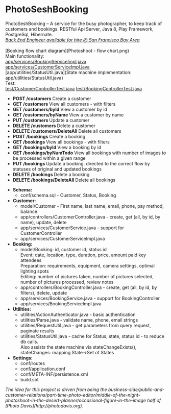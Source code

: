 # PhotoSeshBooking
PhotoSeshBooking – A service for the busy photographer, to keep track of customers and bookings. 
RESTful Api Server, Java 8, Play Framework, PostgreSql, Hibernate.
<br>
<i>
[Back End Engineer available for hire @ San Francisco Bay Area](https://www.linkedin.com/in/yaelwb) 
</i>
<br>
<br>
[Booking flow chart diagram](Photoshoot - flow chart.png)
<br>
Main functionality:
<br>
[app/services/BookingServiceImpl.java](app/services/BookingServiceImpl.java)
<br>
[app/services/CustomerServiceImpl.java](app/services/CustomerServiceImpl.java)
<br>
[app/utilities/StatusUtil.java](State machine implementation: app/utilities/StatusUtil.java)
<br>
Test:
<br>
[test/CustomerControllerTest.java](test/CustomerControllerTest.java)
[test/BookingControllerTest.java](test/BookingControllerTest.java)
<br>
<ul>
     <li><b>POST    /customers </b>Create a customer</li>
     <li><b>GET     /customers </b>View all customers - with filters</li>
     <li><b>GET     /customers/byId </b>View a customer by id</li>
     <li><b>GET     /customers/byName </b>View a customer by name</li>
     <li><b>PUT     /customers </b>Update a customer</li>
     <li><b>DELETE  /customers </b>Delete a customer</li>
     <li><b>DELETE  /customers/DeleteAll </b>Delete all customers</li>
     <li><b>POST    /bookings </b>Create a booking</li>
     <li><b>GET     /bookings </b>View all bookings - with filters</li>
     <li><b>GET     /bookings/byId </b>View a booking by id</li>
     <li><b>GET     /bookings/byNumTodo </b>View all bookings with number of images to be processed within a given range</li>
     <li><b>PUT     /bookings </b>Update a booking. directed to the correct flow by statuses of original and updated bookings</li>
     <li><b>DELETE  /bookings </b>Delete a booking</li>
     <li><b>DELETE  /bookings/DeleteAll </b>Delete all bookings</li>
</ul>
<ul>
     <li>
          <b>Schema: </b>
          <ul>
               <li>conf/schema.sql - Customer, Status, Booking</li>
          </ul>
     </li>
     <li>
          <b>Customer:</b>
          <ul>
               <li>model/Customer - First name, last name, email, phone, pay method, balance</li>
               <li>app/controllers/CustomerController.java - create, get (all, by id, by name), update, delete</li>
               <li>app/services/CustomerService.java - support for CustomerController</li>
               <li>app/services/CustomerServiceImpl.java</li>
          </ul>
     </li>
     <li>
          <b>Booking:</b>
          <ul>
               <li>model/Booking: id, customer id, status id <br>
                    Event: date, location, type, duration, price, amount paid key attendees <br>
                    Preparation: requirements, equipment, camera settings, optimal lighting spots <br>
                    Editing: number of pictures taken, number of pictures selected, number of pictures processed, review notes
               </li>
               <li>app/controllers/BookingController.java - create, get (all, by id, by filters), delete, update</li>
               <li>app/services/BookingService.java - support for BookingController</li>
               <li>app/services/BookingServiceImpl.java</li>
          </ul>
     </li>
     <li>
          <b>Utilities:</b>
          <ul>
               <li>utilities/ActionAuthenticator.java - basic authentication</li>
               <li>utilities/Parse.java - validate name, phone, email strings</li>
               <li>utilities/RequestUtil.java - get parameters from query request, paginate results</li>
               <li>utilities/StatusUtil.java - cache for Status, state, status id - to reduce db calls.
                    <br>Also assists the state machine via stateChangeExists(), stateChanges: mapping State->Set of States</li>
          </ul>
     </li>
     <li>
          <b>Settings:</b>
          <ul>
               <li>conf/routes</li>
               <li>conf/application.conf</li>
               <li>conf/META-INF/persistence.xml</li>
               <li>build.sbt</li>
          </ul>
     </li>
</ul>
<i>
The idea for this project is driven from being the 
business-side/public-and-customer-relations/part-time-photo-editor/middle-of-the-night-photoshoot-in-the-desert-planner/occasional-figure-in-the-image 
half of [Photo Davis](http://photodavis.org).
</i>